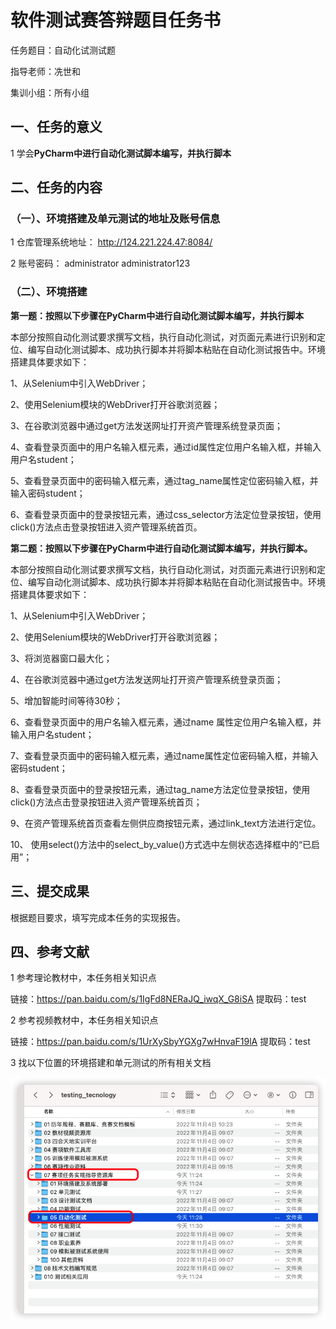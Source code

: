 # 软件测试赛答辩题目任务书

任务题目：自动化试测试题

指导老师：冼世和

集训小组：所有小组

## 一、任务的意义

1 学会**PyCharm中进行自动化测试脚本编写，并执行脚本**



## 二、任务的内容

### **（一）、环境搭建及单元测试的地址及账号信息**

1 仓库管理系统地址：
http://124.221.224.47:8084/

2 账号密码：
administrator
administrator123

### **（二）、环境搭建**

**第一题：按照以下步骤在PyCharm中进行自动化测试脚本编写，并执行脚本**

本部分按照自动化测试要求撰写文档，执行自动化测试，对页面元素进行识别和定位、编写自动化测试脚本、成功执行脚本并将脚本粘贴在自动化测试报告中。环境搭建具体要求如下：

1、从Selenium中引入WebDriver；

2、使用Selenium模块的WebDriver打开谷歌浏览器；

3、在谷歌浏览器中通过get方法发送网址打开资产管理系统登录页面；

4、查看登录页面中的用户名输入框元素，通过id属性定位用户名输入框，并输入用户名student；

5、查看登录页面中的密码输入框元素，通过tag_name属性定位密码输入框，并输入密码student；

6、查看登录页面中的登录按钮元素，通过css_selector方法定位登录按钮，使用click()方法点击登录按钮进入资产管理系统首页。



**第二题：按照以下步骤在PyCharm中进行自动化测试脚本编写，并执行脚本。**

本部分按照自动化测试要求撰写文档，执行自动化测试，对页面元素进行识别和定位、编写自动化测试脚本、成功执行脚本并将脚本粘贴在自动化测试报告中。环境搭建具体要求如下：

1、从Selenium中引入WebDriver；

2、使用Selenium模块的WebDriver打开谷歌浏览器；

3、将浏览器窗口最大化；

4、在谷歌浏览器中通过get方法发送网址打开资产管理系统登录页面；

5、增加智能时间等待30秒；

6、查看登录页面中的用户名输入框元素，通过name  属性定位用户名输入框，并输入用户名student；

7、查看登录页面中的密码输入框元素，通过name属性定位密码输入框，并输入密码student；

8、查看登录页面中的登录按钮元素，通过tag_name方法定位登录按钮，使用click()方法点击登录按钮进入资产管理系统首页；

9、在资产管理系统首页查看左侧供应商按钮元素，通过link_text方法进行定位。

10、 使用select()方法中的select_by_value()方式选中左侧状态选择框中的“已启用”；



## 三、提交成果

根据题目要求，填写完成本任务的实现报告。



## 四、参考文献

1 参考理论教材中，本任务相关知识点

链接：https://pan.baidu.com/s/1IgFd8NERaJQ_iwqX_G8iSA 
提取码：test 

2 参考视频教材中，本任务相关知识点

链接：https://pan.baidu.com/s/1UrXySbyYGXg7wHnvaF19lA 
提取码：test 

3 找以下位置的环境搭建和单元测试的所有相关文档

![image-20221107174647715](./软件测试赛答辩题目任务书模板-自动化测试.assets/image-20221107174647715.png)




